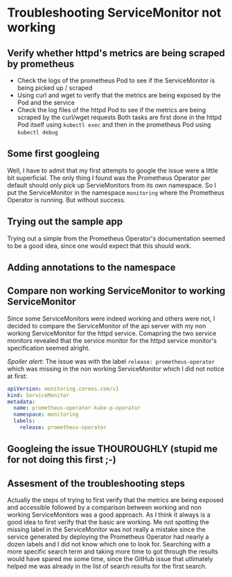 # Troubleshooting ServiceMonitor not working

## Verify whether httpd's metrics are being scraped by prometheus
* Check the logs of the prometheus Pod to see if the ServiceMonitor is being picked up / scraped
* Using curl and wget to verify that the metrics are being exposed by the Pod and the service
* Check the log files of the httpd Pod to see if the metrics are being scraped by the curl/wget requests
Both tasks are first done in the httpd Pod itself using `kubectl exec` and then in the prometheus Pod using `kubectl debug`

## Some first googleing
Well, I have to admit that my first attempts to google the issue were a little bit superficial. The only thing I found was the
Prometheus Operator per default should only pick up ServieMonitors from its own namespace. So I put the ServiceMonitor in the
namespace `monitoring` where the Prometheus Operator is running. But without success.

## Trying out the sample app
Trying out a simple from the Prometheus Operator's documentation seemed to be a good idea, since one would expect that this should work.

## Adding annotations to the namespace

## Compare non working ServiceMonitor to working ServiceMonitor
Since some ServiceMonitors were indeed working and others were not, I decided to compare the ServiceMonitor of the api server
with my non working ServiceMonitor for the httpd service.
Comapring the two service monitors revealed that the service monitor for the httpd service monitor's specification seemed alright.

_Spoiler alert_: The issue was with the label `release: prometheus-operator` which was missing in the non working ServiceMonitor which I did not notice at first:
```yaml
apiVersion: monitoring.coreos.com/v1
kind: ServiceMonitor
metadata:
  name: prometheus-operator-kube-p-operator
  namespace: monitoring
  labels:
    release: prometheus-operator
```

## Googleing the issue THOUROUGHLY (stupid me for not doing this first ;-)

## Assesment of the troubleshooting steps
Actually the steps of trying to first verify that the metrics are being exposed and accessible followed by a comparison between working and non working ServiceMonitors was a good approach. As I think it always is a good idea to first verify that the basic are working.
Me not spotting the missing label in the ServiceMonitor was not really a mistake since the service generated by deploying the Prometheus Operator had nearly a dozen labels and I did not know which one to look for.
Searching with a more specific search term and taking more time to got through the results would have spared me some time, since the GitHub issue that utlimately helped me was already in the list of search results for the first search.